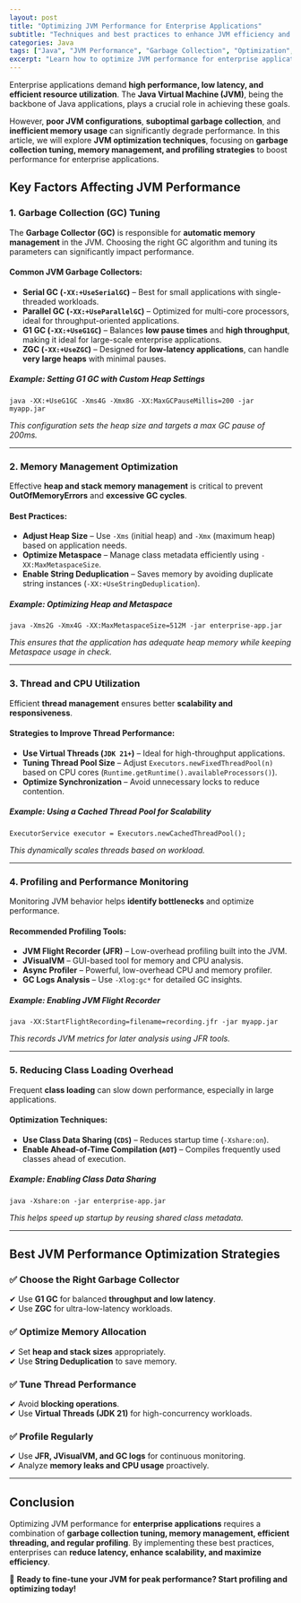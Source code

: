 ```yaml
---
layout: post
title: "Optimizing JVM Performance for Enterprise Applications"
subtitle: "Techniques and best practices to enhance JVM efficiency and scalability in enterprise environments."
categories: Java
tags: ["Java", "JVM Performance", "Garbage Collection", "Optimization", "Enterprise Applications", "Profiling"]
excerpt: "Learn how to optimize JVM performance for enterprise applications by tuning garbage collection, memory management, and leveraging profiling tools to enhance efficiency and scalability."
---
```




Enterprise applications demand **high performance, low latency, and efficient resource utilization**. The **Java Virtual Machine (JVM)**, being the backbone of Java applications, plays a crucial role in achieving these goals.

However, **poor JVM configurations**, **suboptimal garbage collection**, and **inefficient memory usage** can significantly degrade performance. In this article, we will explore **JVM optimization techniques**, focusing on **garbage collection tuning, memory management, and profiling strategies** to boost performance for enterprise applications.

## Key Factors Affecting JVM Performance

### 1. **Garbage Collection (GC) Tuning**
The **Garbage Collector (GC)** is responsible for **automatic memory management** in the JVM. Choosing the right GC algorithm and tuning its parameters can significantly impact performance.

#### Common JVM Garbage Collectors:
- **Serial GC (`-XX:+UseSerialGC`)** – Best for small applications with single-threaded workloads.
- **Parallel GC (`-XX:+UseParallelGC`)** – Optimized for multi-core processors, ideal for throughput-oriented applications.
- **G1 GC (`-XX:+UseG1GC`)** – Balances **low pause times** and **high throughput**, making it ideal for large-scale enterprise applications.
- **ZGC (`-XX:+UseZGC`)** – Designed for **low-latency applications**, can handle **very large heaps** with minimal pauses.

##### Example: Setting G1 GC with Custom Heap Settings
```
java -XX:+UseG1GC -Xms4G -Xmx8G -XX:MaxGCPauseMillis=200 -jar myapp.jar
```
*This configuration sets the heap size and targets a max GC pause of 200ms.*

---

### 2. **Memory Management Optimization**
Effective **heap and stack memory management** is critical to prevent **OutOfMemoryErrors** and **excessive GC cycles**.

#### Best Practices:
- **Adjust Heap Size** – Use `-Xms` (initial heap) and `-Xmx` (maximum heap) based on application needs.
- **Optimize Metaspace** – Manage class metadata efficiently using `-XX:MaxMetaspaceSize`.
- **Enable String Deduplication** – Saves memory by avoiding duplicate string instances (`-XX:+UseStringDeduplication`).

##### Example: Optimizing Heap and Metaspace
```
java -Xms2G -Xmx4G -XX:MaxMetaspaceSize=512M -jar enterprise-app.jar
```
*This ensures that the application has adequate heap memory while keeping Metaspace usage in check.*

---

### 3. **Thread and CPU Utilization**
Efficient **thread management** ensures better **scalability and responsiveness**.

#### Strategies to Improve Thread Performance:
- **Use Virtual Threads (`JDK 21+`)** – Ideal for high-throughput applications.
- **Tuning Thread Pool Size** – Adjust `Executors.newFixedThreadPool(n)` based on CPU cores (`Runtime.getRuntime().availableProcessors()`).
- **Optimize Synchronization** – Avoid unnecessary locks to reduce contention.

##### Example: Using a Cached Thread Pool for Scalability
```
ExecutorService executor = Executors.newCachedThreadPool();
```
*This dynamically scales threads based on workload.*

---

### 4. **Profiling and Performance Monitoring**
Monitoring JVM behavior helps **identify bottlenecks** and optimize performance.

#### Recommended Profiling Tools:
- **JVM Flight Recorder (JFR)** – Low-overhead profiling built into the JVM.
- **JVisualVM** – GUI-based tool for memory and CPU analysis.
- **Async Profiler** – Powerful, low-overhead CPU and memory profiler.
- **GC Logs Analysis** – Use `-Xlog:gc*` for detailed GC insights.

##### Example: Enabling JVM Flight Recorder
```
java -XX:StartFlightRecording=filename=recording.jfr -jar myapp.jar
```
*This records JVM metrics for later analysis using JFR tools.*

---

### 5. **Reducing Class Loading Overhead**
Frequent **class loading** can slow down performance, especially in large applications.

#### Optimization Techniques:
- **Use Class Data Sharing (`CDS`)** – Reduces startup time (`-Xshare:on`).
- **Enable Ahead-of-Time Compilation (`AOT`)** – Compiles frequently used classes ahead of execution.

##### Example: Enabling Class Data Sharing
```
java -Xshare:on -jar enterprise-app.jar
```
*This helps speed up startup by reusing shared class metadata.*

---

## Best JVM Performance Optimization Strategies

### ✅ **Choose the Right Garbage Collector**
✔ Use **G1 GC** for balanced **throughput and low latency**.  
✔ Use **ZGC** for ultra-low-latency workloads.

### ✅ **Optimize Memory Allocation**
✔ Set **heap and stack sizes** appropriately.  
✔ Use **String Deduplication** to save memory.

### ✅ **Tune Thread Performance**
✔ Avoid **blocking operations**.  
✔ Use **Virtual Threads (JDK 21)** for high-concurrency workloads.

### ✅ **Profile Regularly**
✔ Use **JFR, JVisualVM, and GC logs** for continuous monitoring.  
✔ Analyze **memory leaks and CPU usage** proactively.

---

## Conclusion

Optimizing JVM performance for **enterprise applications** requires a combination of **garbage collection tuning, memory management, efficient threading, and regular profiling**. By implementing these best practices, enterprises can **reduce latency, enhance scalability, and maximize efficiency**.

🚀 **Ready to fine-tune your JVM for peak performance? Start profiling and optimizing today!**
